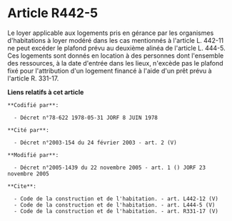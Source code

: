 # Article R442-5

Le loyer applicable aux logements pris en gérance par les organismes d'habitations à loyer modéré dans les cas mentionnés à
l'article L. 442-11 ne peut excéder le plafond prévu au deuxième alinéa de l'article L. 444-5. Ces logements sont donnés en
location à des personnes dont l'ensemble des ressources, à la date d'entrée dans les lieux, n'excède pas le plafond fixé pour
l'attribution d'un logement financé à l'aide d'un prêt prévu à l'article R. 331-17.

**Liens relatifs à cet article**

	**Codifié par**:

	  - Décret n°78-622 1978-05-31 JORF 8 JUIN 1978

	**Cité par**:

	  - Décret n°2003-154 du 24 février 2003 - art. 2 (V)

	**Modifié par**:

	  - Décret n°2005-1439 du 22 novembre 2005 - art. 1 () JORF 23 novembre 2005

	**Cite**:

	  - Code de la construction et de l'habitation. - art. L442-12 (V)
	  - Code de la construction et de l'habitation. - art. L444-5 (V)
	  - Code de la construction et de l'habitation. - art. R331-17 (V)
